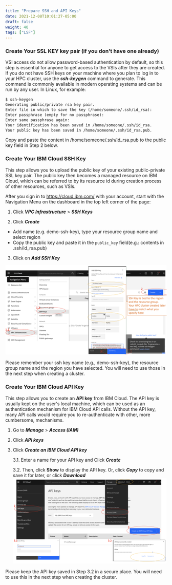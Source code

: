 ```yaml
---
title: "Prepare SSH and API Keys"
date: 2021-12-08T10:01:27-05:00
draft: false
weight: 40 
tags: ["LSF"] 
---
```


### Create Your SSL KEY key pair (if you don't have one already)

VSI access do not allow password-based authentication by default, so this step is essential
for anyone to get access to the VSIs after they are created. If you do not have SSH keys on
your machine where you plan to log in to your HPC cluster, use the **_ssh-keygen_** command to generate.
This command is commonly available in modern operating systems and can be run by any user.
In Linux, for example:
```
$ ssh-keygen
Generating public/private rsa key pair.
Enter file in which to save the key (/home/someone/.ssh/id_rsa): 
Enter passphrase (empty for no passphrase): 
Enter same passphrase again: 
Your identification has been saved in /home/someone/.ssh/id_rsa.
Your public key has been saved in /home/someone/.ssh/id_rsa.pub.
```
Copy and paste the content in /home/someone/.ssh/id_rsa.pub to the public key field in Step 2 below.

### Create Your IBM Cloud SSH Key
This step allows you to upload the public key of your existing public-private SSL key pair.
The public key then becomes a managed resource on IBM Cloud, which can be referred to by its resource id
during creation process of other resources, such as VSIs.

After you sign in to https://cloud.ibm.com/ with your account, start with the Navigation Menu on the dashboard in the top left
corner of the page:

1. Click **_VPC Infrastructure_** > **_SSH Keys_**

2. Click **_Create_**
* Add name (e.g. demo-ssh-key), type your resource group name and select region
* Copy the public key and paste it in the `public_key` field(e.g.: contents in .ssh/id_rsa.pub)

3. Click on **_Add SSH Key_**

![SSHKEY](/images/setup-lsf-cluster/sshkey.png)


Please remember your ssh key name (e.g., demo-ssh-key), the resource group name and the region you have selected. You will need to use
those in the next step when creating a cluster.

### Create Your IBM Cloud API Key
This step allows you to create an **API key** from IBM Cloud. The API key is usually kept on the user's local machine,
which can be used as an authentication mechanism for IBM Cloud API calls. Without the API key,
many API calls would require you to re-authenticate with other, more cumbersome, mechanisms.

1.   Go to _**Manage**_ > _**Access (IAM)**_
2.   Click **_API keys_**
3.   Click **_Create an IBM Cloud API key_**

      3.1. Enter a name for your API key and Click **_Create_**

      3.2. Then, click **__Show__** to display the API key. Or, click **_Copy_** to copy and save it for later, or click **_Download_**
![SSHKEY](/images/setup-lsf-cluster/apikey.png)

Please keep the API key saved in Step 3.2 in a secure place. You will need to use this in the next step when creating the cluster.

